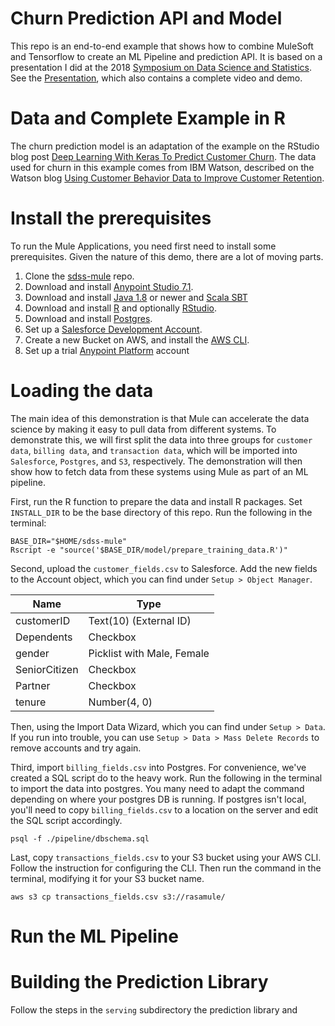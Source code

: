# Churn Prediction API and Model

This repo is an end-to-end example that shows how to combine MuleSoft and Tensorflow to create an ML Pipeline and prediction API.  It is based on a presentation I did at the 2018 [Symposium on Data Science and Statistics](https://ww2.amstat.org/meetings/sdss/2018/).  See the [Presentation](https://www.slideshare.net/sorenharner/intelligent-application-networks-with-mule-and-tensorflow-98589429), which also contains a complete video and demo.

# Data and Complete Example in R

 The churn prediction model is an adaptation of the example on the RStudio blog post [Deep Learning With Keras To Predict Customer Churn](https://tensorflow.rstudio.com/blog/keras-customer-churn.html).  The data used for churn in this example comes from IBM Watson, described on the Watson blog [Using Customer Behavior Data to Improve Customer Retention](https://www.ibm.com/communities/analytics/watson-analytics-blog/predictive-insights-in-the-telco-customer-churn-data-set/).

# Install the prerequisites

To run the Mule Applications, you need first need to install some prerequisites.  Given the nature of this demo, there are a lot of moving parts.

1. Clone the [sdss-mule](https://github.com/sharner/sdss-mule) repo.
2. Download and install [Anypoint Studio 7.1](https://www.mulesoft.com/platform/studio).
3. Download and install [Java 1.8](http://www.oracle.com/technetwork/java/javase/downloads/jdk8-downloads-2133151.html) or newer and [Scala SBT](https://www.scala-lang.org/download/)
4. Download and install [R](https://cloud.r-project.org/) and optionally [RStudio](https://www.rstudio.com/).
5. Download and install [Postgres](https://www.postgresql.org/download/).
6. Set up a [Salesforce Development Account](https://developer.salesforce.com/signup).
7. Create a new Bucket on AWS, and install the [AWS CLI](https://aws.amazon.com/cli/).
8. Set up a trial [Anypoint Platform](https://www.mulesoft.com/platform/enterprise-integration) account

# Loading the data

The main idea of this demonstration is that Mule can accelerate the data science by making it easy to pull data from different systems.  To demonstrate this, we will first split the data into three groups for `customer data`, `billing data`, and `transaction data`, which will be imported into `Salesforce`, `Postgres`, and `S3`, respectively.  The demonstration will then show how to fetch data from these systems using Mule as part of an ML pipeline.

First, run the R function to prepare the data and install R packages.  Set `INSTALL_DIR` to be the base directory of this repo.  Run the following in the terminal:

```
BASE_DIR="$HOME/sdss-mule"
Rscript -e "source('$BASE_DIR/model/prepare_training_data.R')"
```

Second, upload the `customer_fields.csv` to Salesforce.  Add the new fields to the Account object, which you can find under `Setup > Object Manager`.

| Name  | Type |
| ------------- | ------------- |
| customerID  | Text(10) (External ID)  |
| Dependents  | Checkbox  |
| gender  | Picklist with Male, Female  |
| SeniorCitizen  | Checkbox  |
| Partner  | Checkbox  |
| tenure | Number(4, 0) |

Then, using the Import Data Wizard, which you can find under `Setup > Data`.  If you run into trouble, you can use `Setup > Data > Mass Delete Records` to remove accounts and try again.

Third, import `billing_fields.csv` into Postgres.   For convenience, we've created a SQL script do to the heavy work.  Run the following in the terminal to import the data into postgres.  You many need to adapt the command depending on where your postgres DB is running.  If postgres isn't local, you'll need to copy `billing_fields.csv` to a location on the server and edit the SQL script accordingly.

```
psql -f ./pipeline/dbschema.sql
```
Last, copy `transactions_fields.csv` to your S3 bucket using your AWS CLI.  Follow the instruction for configuring the CLI.  Then run the command in the terminal, modifying it for your S3 bucket name.

```
aws s3 cp transactions_fields.csv s3://rasamule/
```
# Run the ML Pipeline


# Building the Prediction Library

Follow the steps in the `serving` subdirectory the prediction library and
